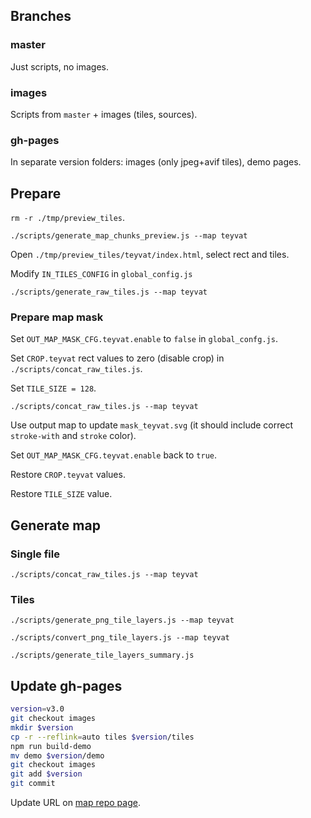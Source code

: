 ## Branches

### master

Just scripts, no images.

### images

Scripts from `master` + images (tiles, sources).

### gh-pages

In separate version folders: images (only jpeg+avif tiles), demo pages.


## Prepare

`rm -r ./tmp/preview_tiles`.

`./scripts/generate_map_chunks_preview.js --map teyvat`

Open `./tmp/preview_tiles/teyvat/index.html`, select rect and tiles.

Modify `IN_TILES_CONFIG` in `global_config.js`

`./scripts/generate_raw_tiles.js --map teyvat`

### Prepare map mask

Set `OUT_MAP_MASK_CFG.teyvat.enable` to `false` in `global_confg.js`.

Set `CROP.teyvat` rect values to zero (disable crop) in `./scripts/concat_raw_tiles.js`.

Set `TILE_SIZE = 128`.

`./scripts/concat_raw_tiles.js --map teyvat`

Use output map to update `mask_teyvat.svg` (it should include correct `stroke-with` and `stroke` color).

Set `OUT_MAP_MASK_CFG.teyvat.enable` back to `true`.

Restore `CROP.teyvat` values.

Restore `TILE_SIZE` value.


## Generate map

### Single file

`./scripts/concat_raw_tiles.js --map teyvat`

### Tiles

`./scripts/generate_png_tile_layers.js --map teyvat`

`./scripts/convert_png_tile_layers.js --map teyvat`

`./scripts/generate_tile_layers_summary.js`


## Update gh-pages

```bash
version=v3.0
git checkout images
mkdir $version
cp -r --reflink=auto tiles $version/tiles
npm run build-demo
mv demo $version/demo
git checkout images
git add $version
git commit
```

Update URL on [map repo page](https://github.com/genshin-base/teyvat-map).
